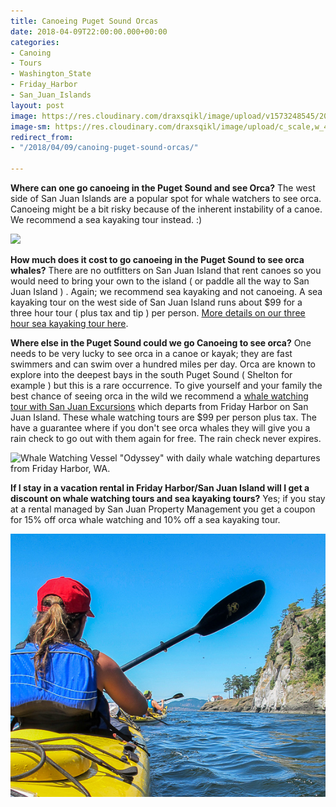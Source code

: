 ```yaml
---
title: Canoeing Puget Sound Orcas
date: 2018-04-09T22:00:00.000+00:00
categories:
- Canoing
- Tours
- Washington_State
- Friday_Harbor
- San_Juan_Islands
layout: post
image: https://res.cloudinary.com/draxsqikl/image/upload/v1573248545/2018-11-13_21-39-09_1_reowct.jpg
image-sm: https://res.cloudinary.com/draxsqikl/image/upload/c_scale,w_444/v1573248545/2018-11-13_21-39-09_1_reowct.jpg
redirect_from:
- "/2018/04/09/canoing-puget-sound-orcas/"

---
```

**Where can one go canoeing in the Puget Sound and see Orca?** The west side of San Juan Islands are a popular spot for whale watchers to see orca. Canoeing might be a bit risky because of the inherent instability of a canoe. We recommend a sea kayaking tour instead. :)

![](https://stqsfya1eeoulo.dreamhosters.com/2018-11-13_21-39-09.jpg)

**How much does it cost to go canoeing in the Puget Sound to see orca whales?** There are no outfitters on San Juan Island that rent canoes so you would need to bring your own to the island ( or paddle all the way to San Juan Island ) . Again; we recommend sea kayaking and not canoeing. A sea kayaking tour on the west side of San Juan Island runs about $99 for a three hour tour ( plus tax and tip ) per person. [More details on our three hour sea kayaking tour here](https://www.crystalseas.com/cs-sj-tour-3hour.htm).

**Where else in the Puget Sound could we go Canoeing to see orca?** One needs to be very lucky to see orca in a canoe or kayak; they are fast swimmers and can swim over a hundred miles per day. Orca are known to explore into the deepest bays in the south Puget Sound ( Shelton for example )  but this is a rare occurrence. To give yourself and your family the best chance of seeing orca in the wild we recommend a [whale watching tour with San Juan Excursions](https://www.watchwhales.com) which departs from Friday Harbor on San Juan Island. These whale watching tours are $99 per person plus tax. The have a guarantee where if you don't see orca whales they will give you a rain check to go out with them again for free. The rain check never expires.

![Whale Watching Vessel "Odyssey" with daily whale watching departures from Friday Harbor, WA.](https://stqsfya1eeoulo.dreamhosters.com/2018-11-13_21-40-30.jpg 'Whale Watching Vessel "Odyssey" with daily whale watching departures from Friday Harbor, WA.')

**If I stay in a vacation rental in Friday Harbor/San Juan Island will I get a discount on whale watching tours and sea kayaking tours?** Yes; if you stay at a rental managed by San Juan Property Management you get a coupon for 15% off orca whale watching and 10% off a sea kayaking tour.

![Kayaking off of Stuart Island, San Juan Islands. WA](/uploads/2018/11/15/crystalseas-kayaking-photo-paddlingNEt.jpg "Kayaking off of Stuart Island, San Juan Islands. WA")